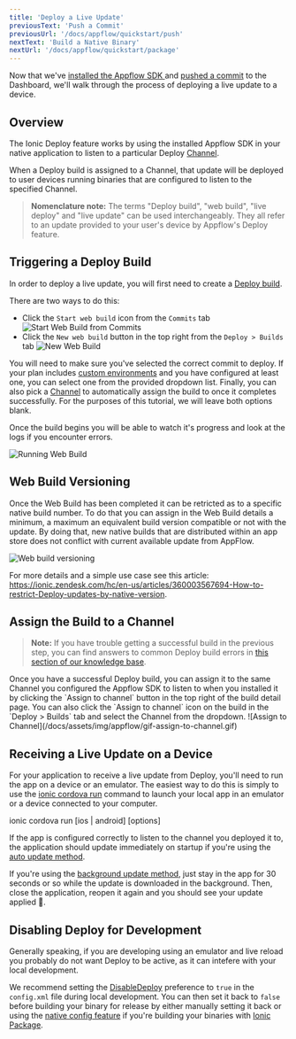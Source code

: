 ```yaml
---
title: 'Deploy a Live Update'
previousText: 'Push a Commit'
previousUrl: '/docs/appflow/quickstart/push'
nextText: 'Build a Native Binary'
nextUrl: '/docs/appflow/quickstart/package'
---
```


Now that we've [installed the Appflow SDK ](/docs/appflow/quickstart/installation) and
[pushed a commit](/docs/appflow/quickstart/push) to the Dashboard, we'll walk through the process of deploying a live update to a device.

## Overview
The Ionic Deploy feature works by using the installed Appflow SDK in your native application to listen to a particular Deploy [Channel](/docs/appflow/deploy/channels).

When a Deploy build is assigned to a Channel, that update will be deployed to user devices running binaries that are configured to listen to the specified Channel.

<blockquote>
<b>Nomenclature note:</b> The terms "Deploy build", "web build", "live deploy" and "live update" can be used interchangeably. They all refer to an update provided to your user's device by Appflow's Deploy feature.
</blockquote>

## Triggering a Deploy Build

In order to deploy a live update, you will first need to create a [Deploy build](/docs/appflow/deploy/builds).

There are two ways to do this:
* Click the `Start web build` icon from the `Commits` tab
![Start Web Build from Commits](/docs/assets/img/appflow/ss-start-web-build-commits.png)
* Click the `New web build` button in the top right from the `Deploy > Builds` tab
![New Web Build](/docs/assets/img/appflow/ss-new-web-build.png)

You will need to make sure you've selected the correct commit to deploy. If your plan includes [custom environments](/docs/appflow/automation/environments#custom-environments) and you have configured at least one, you can select one from the provided dropdown list.
Finally, you can also pick a [Channel](/docs/appflow/deploy/channels) to automatically assign the build to once it completes successfully.
For the purposes of this tutorial, we will leave both options blank. 

Once the build begins you will be able to watch it's
progress and look at the logs if you encounter errors.

![Running Web Build](/docs/assets/img/appflow/gif-start-web-build.gif)


 ## Web Build Versioning

 Once the Web Build has been completed it can be retricted as to a specific native build number. To do that you can assign in the Web Build details a minimum, a maximum an equivalent build version compatible or not with the update. By doing that, new native builds that are distributed within an app store does not conflict with current available update from AppFlow.

![Web build versioning](/docs/assets/img/appflow/web-build-versioning.png)

For more details and a simple use case see this article: https://ionic.zendesk.com/hc/en-us/articles/360003567694-How-to-restrict-Deploy-updates-by-native-version.
  
## Assign the Build to a Channel

<blockquote>
<b>Note:</b> If you have trouble getting a successful build in the previous step, you can find answers to common Deploy build errors in
<a href="https://ionic.zendesk.com/hc/en-us/categories/360000410474-Deploy-Builds-Git-" target="_blank">this section of our knowledge base</a>.
</blockquote>
Once you have a successful Deploy build, you can assign it to the same Channel you configured the Appflow SDK to
listen to when you installed it by clicking the `Assign to channel` button in the top right of the build detail
page. You can also click the `Assign to channel` icon on the build in the `Deploy > Builds` tab and select the Channel
from the dropdown.
![Assign to Channel](/docs/assets/img/appflow/gif-assign-to-channel.gif)

## Receiving a Live Update on a Device

For your application to receive a live update from Deploy, you'll need to run the app on a device or an emulator. The easiest
way to do this is simply to use the [ionic cordova run](/docs/cli/commands/cordova-run) command to launch
your local app in an emulator or a device connected to your computer.

<command-line>
<command-prompt>
ionic cordova run [ios | android] [options]
</command-prompt>
</command-line>

If the app is configured correctly to
listen to the channel you deployed it to, the application should update immediately on startup if you're using the [auto update method](/docs/appflow/deploy/api#update_method).

If you're using the [background update method](/docs/appflow/deploy/api#update_method), just stay in the app for 30 seconds or so while the update
is downloaded in the background. Then, close the application, reopen it again and you should see your update applied 🎉.

## Disabling Deploy for Development

Generally speaking, if you are developing using an emulator and live reload you probably do not want Deploy to be active, as it can intefere with your local development. 

We recommend setting the 
[DisableDeploy](/docs/appflow/deploy/api#disabledeploy) preference to `true` in the `config.xml` file during local development. You can then set it back to `false` before building your binary for release by either manually setting it
back or using the [native config feature](/docs/appflow/package/native-configs)
if you're building your binaries with [Ionic Package](/docs/appflow/package/intro).
